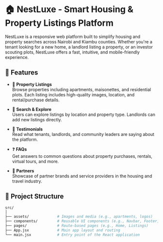 # 🏠 NestLuxe - Smart Housing & Property Listings Platform

NestLuxe is a responsive web platform built to simplify housing and property searches across Nairobi and Kiambu counties. Whether you're a tenant looking for a new home, a landlord listing a property, or an investor scouting plots, NestLuxe offers a fast, intuitive, and mobile-friendly experience.

## 🚀 Features

- 🌇 **Property Listings**  
  Browse properties including apartments, maisonettes, and residential plots. Each listing includes high-quality images, location, and rental/purchase details.

- 🧭 **Search & Explore**  
  Users can explore listings by location and property type. Landlords can add new listings directly.

- 💬 **Testimonials**  
  Read what tenants, landlords, and community leaders are saying about the platform.

- ❓ **FAQs**  
  Get answers to common questions about property purchases, rentals, virtual tours, and more.

- 🤝 **Partners**  
  Showcase of partner brands and service providers in the housing and travel industry.

## 📁 Project Structure

```bash
src/
│
├── assets/             # Images and media (e.g., apartments, logos)
├── components/         # Reusable UI components (e.g., Navbar, Footer, Cards)
├── pages/              # Route-based pages (e.g., Home, Listings)
├── App.jsx             # Main app layout and routing
└── main.jsx            # Entry point of the React application
